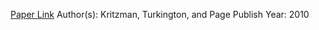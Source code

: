 
[Paper Link](https://papers.ssrn.com/sol3/papers.cfm?abstract_id=1591171)
Author(s): Kritzman, Turkington, and Page
Publish Year: 2010